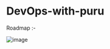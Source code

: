 # DevOps-with-puru

Roadmap :-

![image](https://s3.us-west-2.amazonaws.com/secure.notion-static.com/f534a5dd-c065-4eb9-b808-25dd67e6c5c6/image_c0caebd4-d046-4202-820c-550b56b7d38120220822_075656.jpg?X-Amz-Algorithm=AWS4-HMAC-SHA256&X-Amz-Content-Sha256=UNSIGNED-PAYLOAD&X-Amz-Credential=AKIAT73L2G45EIPT3X45%2F20221114%2Fus-west-2%2Fs3%2Faws4_request&X-Amz-Date=20221114T170735Z&X-Amz-Expires=86400&X-Amz-Signature=333851fa347b67a79479aeee09bf70afceb2109cf3aad9f43ea5af95fad41821&X-Amz-SignedHeaders=host&response-content-disposition=filename%3D%22image_c0caebd4-d046-4202-820c-550b56b7d38120220822_075656.jpg%22&x-id=GetObject)
